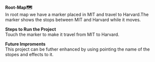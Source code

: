 **Root-Map🗺**<br>
   In root map we have a marker placed in MIT and travel to Harvard.The marker shows the stops between MIT and Harvard while it moves.

**Steps to Run the Project**<br>
   Touch the marker to make it travel from MIT to Harvard.
   
**Future Improments**<br>
   This project can be futher enhanced by using pointing the name of the stopes and effects to it.
